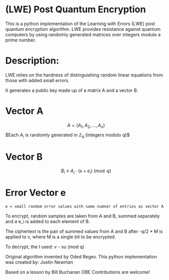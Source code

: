 # (LWE) Post Quantum Encryption
This is a python implementation of the Learning with Errors (LWE) post quantum encryption algorithm. 
LWE provides resistance against quantum computers by using randomly generated matrices over integers modulo a prime number.

# Description:

LWE relies on the hardness of distinguishing random linear equations from those with added small errors. 

It generates a public key made up of a matrix A and a vector B.

# Vector A
$$A = (A_1, A_2, \ldots, A_n)$$
$Each $A_i$ is randomly generated in $\mathbb{Z}_q$ (integers modulo q)$
# Vector B
$$B_i \equiv A_i \cdot (s + e_i) \pmod{q}$$

# Error Vector e
`e = small random error values with same numner of entries as vector A`



To encrypt, random samples are taken from A and B, summed separately and a e_i is added to each element of B. 

The ciphertext is the pair of summed values from A and B after -q/2 * M is applied to v, where M is a single bit to be encrypted.

To decrypt, the I used: v - su (mod q)

Original algorithm invented by Oded Regev.
This python implementation was created by:
Justin Newman

Based on a lesson by Bill Buchanan OBE
Contributions are welcome!


